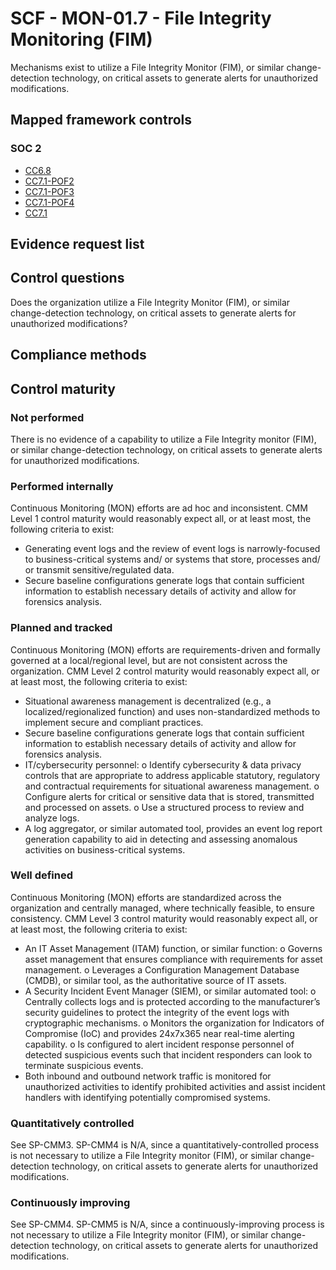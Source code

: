 # SCF - MON-01.7 - File Integrity Monitoring (FIM)
Mechanisms exist to utilize a File Integrity Monitor (FIM), or similar change-detection technology, on critical assets to generate alerts for unauthorized modifications.
## Mapped framework controls
### SOC 2
- [CC6.8](../soc2/cc68.md)
- [CC7.1-POF2](../soc2/cc71-pof2.md)
- [CC7.1-POF3](../soc2/cc71-pof3.md)
- [CC7.1-POF4](../soc2/cc71-pof4.md)
- [CC7.1](../soc2/cc71.md)

## Evidence request list


## Control questions
Does the organization utilize a File Integrity Monitor (FIM), or similar change-detection technology, on critical assets to generate alerts for unauthorized modifications?

## Compliance methods


## Control maturity
### Not performed
There is no evidence of a capability to utilize a File Integrity monitor (FIM), or similar change-detection technology, on critical assets to generate alerts for unauthorized modifications.

### Performed internally
Continuous Monitoring (MON) efforts are ad hoc and inconsistent. CMM Level 1 control maturity would reasonably expect all, or at least most, the following criteria to exist:
- Generating event logs and the review of event logs is narrowly-focused to business-critical systems and/ or systems that store, processes and/ or transmit sensitive/regulated data.
- Secure baseline configurations generate logs that contain sufficient information to establish necessary details of activity and allow for forensics analysis.

### Planned and tracked
Continuous Monitoring (MON) efforts are requirements-driven and formally governed at a local/regional level, but are not consistent across the organization. CMM Level 2 control maturity would reasonably expect all, or at least most, the following criteria to exist:
- Situational awareness management is decentralized (e.g., a localized/regionalized function) and uses non-standardized methods to implement secure and compliant practices.
- Secure baseline configurations generate logs that contain sufficient information to establish necessary details of activity and allow for forensics analysis.
- IT/cybersecurity personnel:
o	Identify cybersecurity & data privacy controls that are appropriate to address applicable statutory, regulatory and contractual requirements for situational awareness management.
o	Configure alerts for critical or sensitive data that is stored, transmitted and processed on assets.
o	Use a structured process to review and analyze logs.
- A log aggregator, or similar automated tool, provides an event log report generation capability to aid in detecting and assessing anomalous activities on business-critical systems.

### Well defined
Continuous Monitoring (MON) efforts are standardized across the organization and centrally managed, where technically feasible, to ensure consistency. CMM Level 3 control maturity would reasonably expect all, or at least most, the following criteria to exist:
- An IT Asset Management (ITAM) function, or similar function:
o	Governs asset management that ensures compliance with requirements for asset management.
o	Leverages a Configuration Management Database (CMDB), or similar tool, as the authoritative source of IT assets.
- A Security Incident Event Manager (SIEM), or similar automated tool:
o	Centrally collects logs and is protected according to the manufacturer’s security guidelines to protect the integrity of the event logs with cryptographic mechanisms.
o	Monitors the organization for Indicators of Compromise (IoC) and provides 24x7x365 near real-time alerting capability.
o	Is configured to alert incident response personnel of detected suspicious events such that incident responders can look to terminate suspicious events.
- Both inbound and outbound network traffic is monitored for unauthorized activities to identify prohibited activities and assist incident handlers with identifying potentially compromised systems.

### Quantitatively controlled
See SP-CMM3. SP-CMM4 is N/A, since a quantitatively-controlled process is not necessary to utilize a File Integrity monitor (FIM), or similar change-detection technology, on critical assets to generate alerts for unauthorized modifications.

### Continuously improving
See SP-CMM4. SP-CMM5 is N/A, since a continuously-improving process is not necessary to utilize a File Integrity monitor (FIM), or similar change-detection technology, on critical assets to generate alerts for unauthorized modifications.
